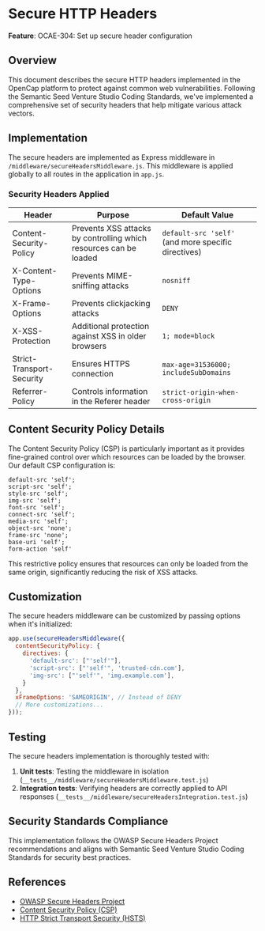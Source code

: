 # Secure HTTP Headers

**Feature**: OCAE-304: Set up secure header configuration

## Overview

This document describes the secure HTTP headers implemented in the OpenCap platform to protect against common web vulnerabilities. Following the Semantic Seed Venture Studio Coding Standards, we've implemented a comprehensive set of security headers that help mitigate various attack vectors.

## Implementation

The secure headers are implemented as Express middleware in `/middleware/secureHeadersMiddleware.js`. This middleware is applied globally to all routes in the application in `app.js`.

### Security Headers Applied

| Header | Purpose | Default Value |
|--------|---------|---------------|
| Content-Security-Policy | Prevents XSS attacks by controlling which resources can be loaded | `default-src 'self'` (and more specific directives) |
| X-Content-Type-Options | Prevents MIME-sniffing attacks | `nosniff` |
| X-Frame-Options | Prevents clickjacking attacks | `DENY` |
| X-XSS-Protection | Additional protection against XSS in older browsers | `1; mode=block` |
| Strict-Transport-Security | Ensures HTTPS connection | `max-age=31536000; includeSubDomains` |
| Referrer-Policy | Controls information in the Referer header | `strict-origin-when-cross-origin` |

## Content Security Policy Details

The Content Security Policy (CSP) is particularly important as it provides fine-grained control over which resources can be loaded by the browser. Our default CSP configuration is:

```
default-src 'self';
script-src 'self';
style-src 'self';
img-src 'self';
font-src 'self';
connect-src 'self';
media-src 'self';
object-src 'none';
frame-src 'none';
base-uri 'self';
form-action 'self'
```

This restrictive policy ensures that resources can only be loaded from the same origin, significantly reducing the risk of XSS attacks.

## Customization

The secure headers middleware can be customized by passing options when it's initialized:

```javascript
app.use(secureHeadersMiddleware({
  contentSecurityPolicy: {
    directives: {
      'default-src': ["'self'"],
      'script-src': ["'self'", 'trusted-cdn.com'],
      'img-src': ["'self'", 'img.example.com'],
    }
  },
  xFrameOptions: 'SAMEORIGIN', // Instead of DENY
  // More customizations...
}));
```

## Testing

The secure headers implementation is thoroughly tested with:

1. **Unit tests**: Testing the middleware in isolation (`__tests__/middleware/secureHeadersMiddleware.test.js`)
2. **Integration tests**: Verifying headers are correctly applied to API responses (`__tests__/middleware/secureHeadersIntegration.test.js`)

## Security Standards Compliance

This implementation follows the OWASP Secure Headers Project recommendations and aligns with Semantic Seed Venture Studio Coding Standards for security best practices.

## References

- [OWASP Secure Headers Project](https://owasp.org/www-project-secure-headers/)
- [Content Security Policy (CSP)](https://developer.mozilla.org/en-US/docs/Web/HTTP/CSP)
- [HTTP Strict Transport Security (HSTS)](https://developer.mozilla.org/en-US/docs/Web/HTTP/Headers/Strict-Transport-Security)
